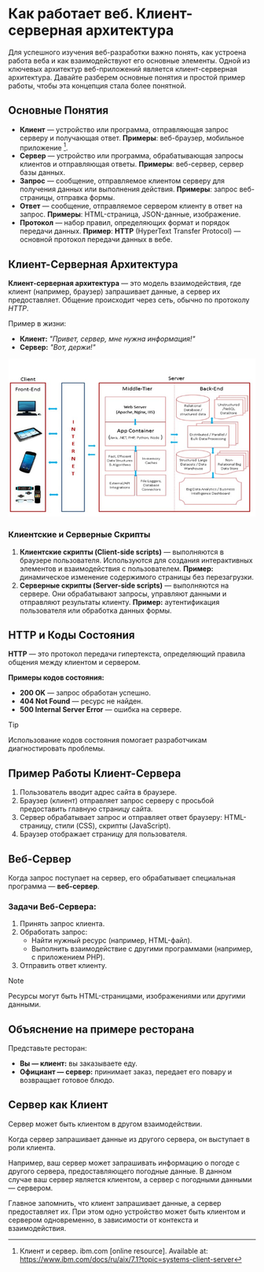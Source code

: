 # Как работает веб. Клиент-серверная архитектура

Для успешного изучения веб-разработки важно понять, как устроена работа веба и как взаимодействуют его основные элементы. Одной из ключевых архитектур веб-приложений является клиент-серверная архитектура. Давайте разберем основные понятия и простой пример работы, чтобы эта концепция стала более понятной.

## Основные Понятия

- **Клиент** — устройство или программа, отправляющая запрос серверу и получающая ответ. **Примеры**: веб-браузер, мобильное приложение [^1].
- **Сервер** — устройство или программа, обрабатывающая запросы клиентов и отправляющая ответы. **Примеры**: веб-сервер, сервер базы данных.
- **Запрос** — сообщение, отправляемое клиентом серверу для получения данных или выполнения действия. **Примеры**: запрос веб-страницы, отправка формы.
- **Ответ** — сообщение, отправляемое сервером клиенту в ответ на запрос. **Примеры**: HTML-страница, JSON-данные, изображение.
- **Протокол** — набор правил, определяющих формат и порядок передачи данных. **Пример**: **HTTP** (HyperText Transfer Protocol) — основной протокол передачи данных в вебе.

## Клиент-Серверная Архитектура

**Клиент-серверная архитектура** — это модель взаимодействия, где клиент (например, браузер) запрашивает данные, а сервер их предоставляет. Общение происходит через сеть, обычно по протоколу _HTTP_.

Пример в жизни:

- **Клиент:** _"Привет, сервер, мне нужна информация!"_
- **Сервер:** _"Вот, держи!"_

![Клиент-серверная архитектура](../_images/client-server.jpg)

### Клиентские и Серверные Скрипты

1. **Клиентские скрипты (Client-side scripts)** — выполняются в браузере пользователя. Используются для создания интерактивных элементов и взаимодействия с пользователем. **Пример:** динамическое изменение содержимого страницы без перезагрузки.
2. **Серверные скрипты (Server-side scripts)** — выполняются на сервере. Они обрабатывают запросы, управляют данными и отправляют результаты клиенту. **Пример:** аутентификация пользователя или обработка данных формы.

## HTTP и Коды Состояния

**HTTP** — это протокол передачи гипертекста, определяющий правила общения между клиентом и сервером.

**Примеры кодов состояния:**

- **200 OK** — запрос обработан успешно.
- **404 Not Found** — ресурс не найден.
- **500 Internal Server Error** — ошибка на сервере.

> [!TIP]
> Использование кодов состояния помогает разработчикам диагностировать проблемы.

## Пример Работы Клиент-Сервера

1. Пользователь вводит адрес сайта в браузере.
2. Браузер (клиент) отправляет запрос серверу с просьбой предоставить главную страницу сайта.
3. Сервер обрабатывает запрос и отправляет ответ браузеру: HTML-страницу, стили (CSS), скрипты (JavaScript).
4. Браузер отображает страницу для пользователя.

## Веб-Сервер

Когда запрос поступает на сервер, его обрабатывает специальная программа — **веб-сервер**.

### Задачи Веб-Сервера:

1. Принять запрос клиента.
2. Обработать запрос:
   - Найти нужный ресурс (например, HTML-файл).
   - Выполнить взаимодействие с другими программами (например, с приложением PHP).
3. Отправить ответ клиенту.

> [!NOTE]
> Ресурсы могут быть HTML-страницами, изображениями или другими данными.

## Объяснение на примере ресторана

Представьте ресторан:

- **Вы — клиент:** вы заказываете еду.
- **Официант — сервер:** принимает заказ, передает его повару и возвращает готовое блюдо.

## Сервер как Клиент

Сервер может быть клиентом в другом взаимодействии.

Когда сервер запрашивает данные из другого сервера, он выступает в роли клиента.

Например, ваш сервер может запрашивать информацию о погоде с другого сервера, предоставляющего погодные данные. В данном случае ваш сервер является клиентом, а сервер с погодными данными — сервером.

Главное запомнить, что клиент запрашивает данные, а сервер предоставляет их. При этом одно устройство может быть клиентом и сервером одновременно, в зависимости от контекста и взаимодействия.

[^1]: Клиент и сервер. ibm.com [online resource]. Available at: https://www.ibm.com/docs/ru/aix/7.1?topic=systems-client-server

